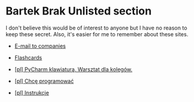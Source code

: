 # Bartek Brak Unlisted section
I don't believe this would be of interest to anyone but I have no reason to keep these secret. Also, it's easier for me
to remember about these sites.

- [E-mail to companies](email.html)
- [Flashcards](flashcards.html)

- [[pl] PyCharm klawiaturą. Warsztat dla kolegów.](pycharm_keyboard.html)
- [[pl] Chcę programować](chce_programowac.html)
- [[pl] Instrukcje](instrukcje.html)
